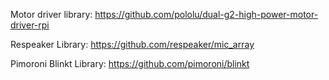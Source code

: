 Motor driver library: https://github.com/pololu/dual-g2-high-power-motor-driver-rpi

Respeaker Library: https://github.com/respeaker/mic_array

Pimoroni Blinkt Library: https://github.com/pimoroni/blinkt

